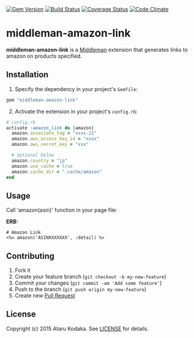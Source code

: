 [![Gem Version](https://badge.fury.io/rb/middleman-amazon-link.svg)](http://badge.fury.io/rb/middleman-amazon-link)
[![Build Status](https://travis-ci.org/atarukodaka/middleman-amazon-link.svg)](https://travis-ci.org/atarukodaka/middleman-amazon-link)
[![Coverage Status](https://coveralls.io/repos/atarukodaka/middleman-amazon-link/badge.svg?branch=master)](https://coveralls.io/r/atarukodaka/middleman-amazon-link?branch=master)
[![Code Climate](https://codeclimate.com/github/atarukodaka/middleman-amazon-link/badges/gpa.svg)](https://codeclimate.com/github/atarukodaka/middleman-amazon-link)





# middleman-amazon-link


**middleman-amazon-link** is a [Middleman](http://middlemanapp.com)
extension that generates links to amazon on products specified.


## Installation


1. Specify the dependency in your project's `Gemfile`:

  ```ruby
  gem "middleman-amazon-link"
  ```

2. Activate the extension in your project's `config.rb`:

  ```ruby
  # config.rb
  activate :amazon_link do |amazon|
    amazon.associate_tag = "xxxx-22"
	amazon.aws_access_key_id = "xxxx"
    amazon.aws_secret_key = "xxx"

    # optional below
    amazon.country = "jp"
    amazon.use_cache = true
    amazon.cache_dir = ".cache/amazon"
  end
  ```

## Usage

Call 'amazon(asin)' function in your page file:

  **ERB:**

  ```erb
  # Amazon Link
  <%= amazon('ASINXXXXXXX', :detail) %>
  ```


## Contributing

1. Fork it
2. Create your feature branch (`git checkout -b my-new-feature`)
3. Commit your changes (`git commit -am 'Add some feature'`)
4. Push to the branch (`git push origin my-new-feature`)
5. Create new [Pull Request](../../pull/new/master)

## License

Copyright (c) 2015 Ataru Kodaka. See [LICENSE](./LICENSE) for details.
